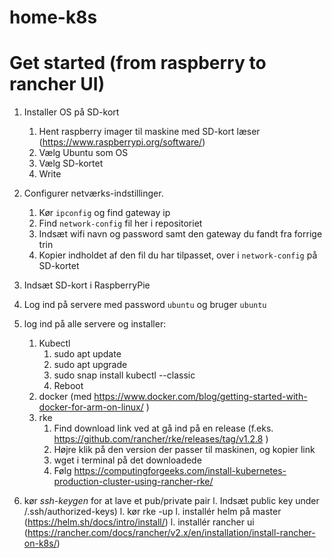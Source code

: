# home-k8s

# Get started (from raspberry to rancher UI)
1. Installer OS på SD-kort
    1. Hent raspberry imager til maskine med SD-kort læser (https://www.raspberrypi.org/software/)
    1. Vælg Ubuntu som OS
    1. Vælg SD-kortet
    1. Write
1. Configurer netværks-indstillinger.
    1. Kør `ipconfig` og find gateway ip
    2. Find `network-config` fil her i repositoriet
    3. Indsæt wifi navn og password samt den gateway du fandt fra forrige trin
    4. Kopier indholdet af den fil du har tilpasset, over i `network-config` på SD-kortet
1. Indsæt SD-kort i RaspberryPie

1. Log ind på servere med password `ubuntu` og bruger `ubuntu`
1. log ind på alle servere og installer:
    1. Kubectl
        1. sudo apt update
        1. sudo apt upgrade 
        1. sudo snap install kubectl --classic
        1. Reboot 
    4. docker (med https://www.docker.com/blog/getting-started-with-docker-for-arm-on-linux/ ) 
    5. rke
        1. Find download link ved at gå ind på en release (f.eks. https://github.com/rancher/rke/releases/tag/v1.2.8 )
        1. Højre klik på den version der passer til maskinen, og kopier link
        1. wget i terminal på det downloadede
        1. Følg https://computingforgeeks.com/install-kubernetes-production-cluster-using-rancher-rke/
1. kør *ssh-keygen* for at lave et pub/private pair
l. Indsæt public key under /.ssh/authorized-keys)
l. kør rke -up
l. installér helm på master (https://helm.sh/docs/intro/install/)
l. installér rancher ui  (https://rancher.com/docs/rancher/v2.x/en/installation/install-rancher-on-k8s/)
